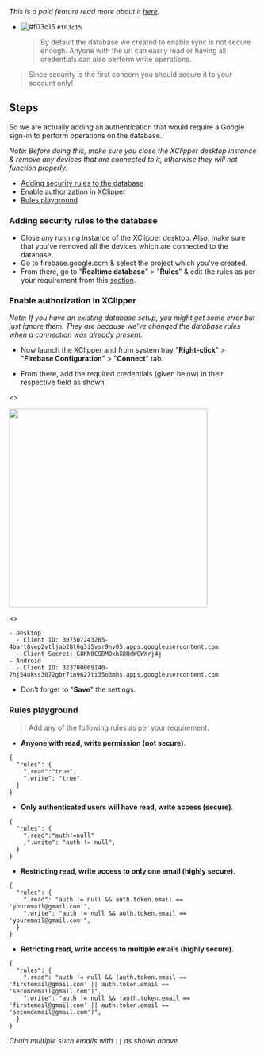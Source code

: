 _This is a paid feature read more about it [here](https://kaustubhpatange.github.io/XClipper/)._

- ![#f03c15](https://via.placeholder.com/15/f03c15/000000?text=+) `#f03c15`
  > By default the database we created to enable sync is not secure enough. Anyone with the url can easily read or having all credentials can also perform write operations.

> Since security is the first concern you should secure it to your account only!

## Steps

So we are actually adding an authentication that would require a Google sign-in to perform operations on the database.

_Note: Before doing this, make sure you close the XClipper desktop instance & remove any devices that are connected to it, otherwise they will not function properly._

- [Adding security rules to the database](#adding-security-rules-to-the-database)
- [Enable authorization in XClipper](#enable-authorization-in-xclipper)
- [Rules playground](#rules-playground)

### Adding security rules to the database

- Close any running instance of the XClipper desktop. Also, make sure that you've removed all the devices which are connected to the database.
- Go to firebase.google.com & select the project which you've created.
- From there, go to "**Realtime database**" > "**Rules**" & edit the rules as per your requirement from this [section](#rules-playground).

### Enable authorization in XClipper

_Note: If you have an existing database setup, you might get some error but just ignore them. They are because we've changed the database rules when a connection was already present._

- Now launch the XClipper and from system tray "**Right-click**" > "**Firebase Configuration**" > "**Connect**" tab.

- From there, add the required credentials (given below) in their respective field as shown.

<>

<img src="https://androdevkit.files.wordpress.com/2020/10/secure-1-1.png" height="400px"/>

<>

```
- Desktop
  - Client ID: 307507243265-4bart8vep2vtljab28t6g3i5vsr9nv05.apps.googleusercontent.com
  - Client Secret: G8KN0CSDMOxbX8HdWCWXrj4j
- Android
  - Client ID: 323700069140-7hj54ukss3072gbr7in9627ti35o3mhs.apps.googleusercontent.com
```

- Don't forget to "**Save**" the settings.

### Rules playground

> Add any of the following rules as per your requirement.

- **Anyone with read, write permission (not secure)**.

```
{
  "rules": {
    ".read":"true",
    ".write": "true",
  }
}
```

- **Only authenticated users will have read, write access (secure)**.

```
{
  "rules": {
    ".read":"auth!=null"
    ,".write": "auth != null",
  }
}
```

- **Restricting read, write access to only one email (highly secure)**.

```
{
  "rules": {
    ".read": "auth != null && auth.token.email == 'youremail@gmail.com'",
    ".write": "auth != null && auth.token.email == 'youremail@gmail.com'",
  }
}
```

- **Retricting read, write access to multiple emails (highly secure)**.

```
{
  "rules": {
    ".read": "auth != null && (auth.token.email == 'firstemail@gmail.com' || auth.token.email == 'secondemail@gmail.com')",
    ".write": "auth != null && (auth.token.email == 'firstemail@gmail.com' || auth.token.email == 'secondemail@gmail.com')",
  }
}
```

_Chain multiple such emails with `||` as shown above._
